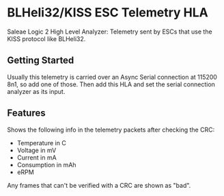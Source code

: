 # BLHeli32/KISS ESC Telemetry HLA

Saleae Logic 2 High Level Analyzer: Telemetry sent by ESCs that use the KISS protocol like BLHeli32.

## Getting Started

Usually this telemetry is carried over an Async Serial connection at 115200 8n1, so add one of those.
Then add this HLA and set the serial connection analyzer as its input.

## Features

Shows the following info in the telemetry packets after checking the CRC:
- Temperature in C
- Voltage in mV
- Current in mA
- Consumption in mAh
- eRPM

Any frames that can't be verified with a CRC are shown as "bad".
